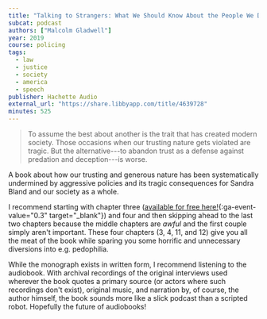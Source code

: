 ```yaml
---
title: "Talking to Strangers: What We Should Know About the People We Don't Know"
subcat: podcast
authors: ["Malcolm Gladwell"]
year: 2019
course: policing
tags:
  - law
  - justice
  - society
  - america
  - speech
publisher: Hachette Audio
external_url: "https://share.libbyapp.com/title/4639728"
minutes: 525
---
```


> To assume the best about another is the trait that has created modern society. Those occasions when our trusting nature gets violated are tragic. But the alternative---to abandon trust as a defense against predation and deception---is worse.

A book about how our trusting and generous nature has been systematically undermined by aggressive policies and its tragic consequences for Sandra Bland and our society as a whole.

I recommend starting with chapter three ([available for free here!](https://revisionisthistory.com/episodes/41-the-queen-of-cuba){:ga-event-value="0.3" target="_blank"}) and four and then skipping ahead to the last two chapters because the middle chapters are _awful_ and the first couple simply aren't important. These four chapters (3, 4, 11, and 12) give you all the meat of the book while sparing you some horrific and unnecessary diversions into e.g. pedophilia.

While the monograph exists in written form, I recommend listening to the audiobook. With archival recordings of the original interviews used wherever the book quotes a primary source (or actors where such recordings don't exist), original music, and narration by, of course, the author himself, the book sounds more like a slick podcast than a scripted robot. Hopefully the future of audiobooks!
